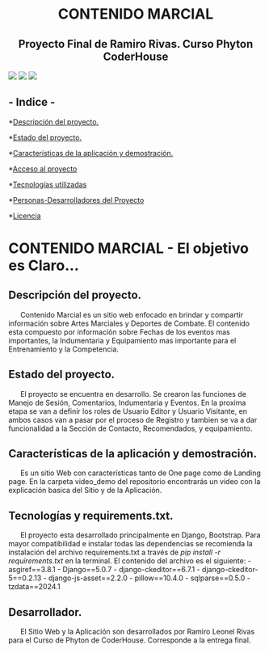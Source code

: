 <h1 align="center"> CONTENIDO MARCIAL </h1>
<h2 align="center"> Proyecto Final de Ramiro Rivas. Curso Phyton CoderHouse </h2>
<p align="left">
   <img src="https://img.shields.io/badge/STATUS-EN%20DESAROLLO-green">
   <img src="https://img.shields.io/badge/LICENSE-Ramiro%20L.%20Rivas-red">
   <img src="https://img.shields.io/badge/Realease%20Date-Agosto%202024-green">
   </p>

<h2> - Indice - </h2>

*[Descripción del proyecto.](#Descripción-del-proyecto.)

*[Estado del proyecto.](#Estado-del-proyecto.)

*[Características de la aplicación y demostración.](#Características-de-la-aplicación-y-demostración.)

*[Acceso al proyecto](#acceso-proyecto)

*[Tecnologías utilizadas](#tecnologías-utilizadas)

*[Personas-Desarrolladores del Proyecto](#personas-desarrolladores)

*[Licencia](#licencia)

# CONTENIDO MARCIAL - El objetivo es Claro... 

## Descripción del proyecto.
<p>
&nbsp;&nbsp;&nbsp;&nbsp;&nbsp;&nbsp;Contenido Marcial es un sitio web enfocado en brindar y compartir información sobre Artes Marciales y Deportes de Combate. El contenido esta compuesto por información sobre Fechas de los eventos mas importantes, la Indumentaria y Equipamiento mas importante para el Entrenamiento y la Competencia.
</p>

## Estado del proyecto.
<p>
&nbsp;&nbsp;&nbsp;&nbsp;&nbsp;&nbsp;El proyecto se encuentra en desarrollo. Se crearon las funciones de Manejo de Sesión, Comentarios, Indumentaria y Eventos. En la proxima etapa se van a definir los roles de Usuario Editor y Usuario Visitante, en ambos casos van a pasar por el proceso de Registro y tambien se va a dar funcionalidad a la Sección de Contacto, Recomendados, y equipamiento. 
</p>

## Características de la aplicación y demostración.
<p>
&nbsp;&nbsp;&nbsp;&nbsp;&nbsp;&nbsp;Es un sitio Web con características tanto de One page como de Landing page. En la carpeta video_demo del repositorio encontrarás un video con la explicación basica del Sitio y de la Aplicación.
</p>

## Tecnologías y requirements.txt.
<p>
&nbsp;&nbsp;&nbsp;&nbsp;&nbsp;&nbsp;El proyecto esta desarrollado principalmente en Django, Bootstrap. Para mayor compatibilidad e instalar todas las dependencias se recomienda la instalación del archivo requirements.txt a través de <i>pip install -r requirements.txt</i> en la terminal. 
El contenido del archivo es el siguiente:
- asgiref==3.8.1
- Django==5.0.7
- django-ckeditor==6.7.1
- django-ckeditor-5==0.2.13
- django-js-asset==2.2.0
- pillow==10.4.0
- sqlparse==0.5.0
- tzdata==2024.1
</p>

## Desarrollador.
<p>
&nbsp;&nbsp;&nbsp;&nbsp;&nbsp;&nbsp;El Sitio Web y la Aplicación son desarrollados por Ramiro Leonel Rivas para el Curso de Phyton de CoderHouse. Corresponde a la entrega final.
</p>